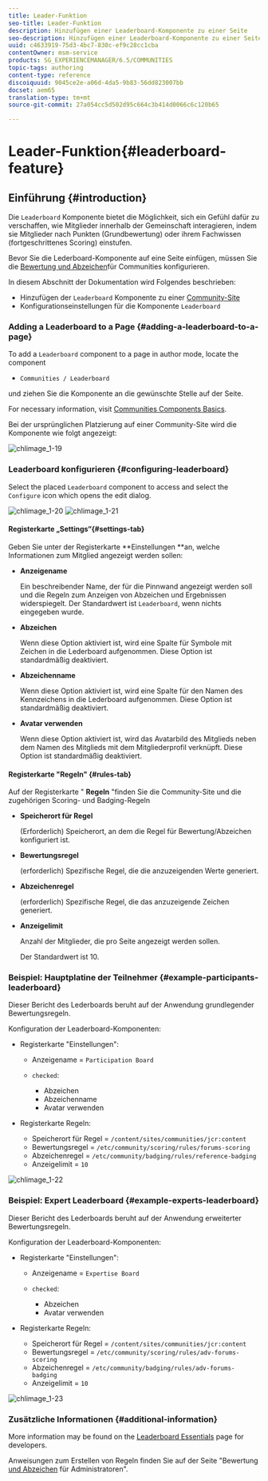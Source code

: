 ```yaml
---
title: Leader-Funktion
seo-title: Leader-Funktion
description: Hinzufügen einer Leaderboard-Komponente zu einer Seite
seo-description: Hinzufügen einer Leaderboard-Komponente zu einer Seite
uuid: c4633919-75d3-4bc7-830c-ef9c28cc1cba
contentOwner: msm-service
products: SG_EXPERIENCEMANAGER/6.5/COMMUNITIES
topic-tags: authoring
content-type: reference
discoiquuid: 9045ce2e-a06d-4da5-9b83-56dd823007bb
docset: aem65
translation-type: tm+mt
source-git-commit: 27a054cc5d502d95c664c3b414d0066c6c120b65

---
```



# Leader-Funktion{#leaderboard-feature}

## Einführung {#introduction}

Die `Leaderboard` Komponente bietet die Möglichkeit, sich ein Gefühl dafür zu verschaffen, wie Mitglieder innerhalb der Gemeinschaft interagieren, indem sie Mitglieder nach Punkten (Grundbewertung) oder ihrem Fachwissen (fortgeschrittenes Scoring) einstufen.

Bevor Sie die Lederboard-Komponente auf eine Seite einfügen, müssen Sie die [Bewertung und Abzeichen](/help/communities/implementing-scoring.md)für Communities konfigurieren.

In diesem Abschnitt der Dokumentation wird Folgendes beschrieben:

* Hinzufügen der `Leaderboard` Komponente zu einer [Community-Site](/help/communities/overview.md#community-sites)
* Konfigurationseinstellungen für die Komponente `Leaderboard`

### Adding a Leaderboard to a Page {#adding-a-leaderboard-to-a-page}

To add a `Leaderboard` component to a page in author mode, locate the component

* `Communities / Leaderboard`

und ziehen Sie die Komponente an die gewünschte Stelle auf der Seite.

For necessary information, visit [Communities Components Basics](/help/communities/basics.md).

Bei der ursprünglichen Platzierung auf einer Community-Site wird die Komponente wie folgt angezeigt:

![chlimage_1-19](assets/chlimage_1-19.png)

### Leaderboard konfigurieren {#configuring-leaderboard}

Select the placed `Leaderboard` component to access and select the `Configure` icon which opens the edit dialog.

![chlimage_1-20](assets/chlimage_1-20.png) ![chlimage_1-21](assets/chlimage_1-21.png)

#### Registerkarte „Settings“{#settings-tab}

Geben Sie unter der Registerkarte **Einstellungen **an, welche Informationen zum Mitglied angezeigt werden sollen:

* **Anzeigename**

   Ein beschreibender Name, der für die Pinnwand angezeigt werden soll und die Regeln zum Anzeigen von Abzeichen und Ergebnissen widerspiegelt.
Der Standardwert ist `Leaderboard`, wenn nichts eingegeben wurde.

* **Abzeichen**

   Wenn diese Option aktiviert ist, wird eine Spalte für Symbole mit Zeichen in die Lederboard aufgenommen.
Diese Option ist standardmäßig deaktiviert.

* **Abzeichenname**

   Wenn diese Option aktiviert ist, wird eine Spalte für den Namen des Kennzeichens in die Lederboard aufgenommen.
Diese Option ist standardmäßig deaktiviert.

* **Avatar verwenden**

   Wenn diese Option aktiviert ist, wird das Avatarbild des Mitglieds neben dem Namen des Mitglieds mit dem Mitgliederprofil verknüpft.
Diese Option ist standardmäßig deaktiviert.

#### Registerkarte &quot;Regeln&quot; {#rules-tab}

Auf der Registerkarte &quot; **Regeln** &quot;finden Sie die Community-Site und die zugehörigen Scoring- und Badging-Regeln

* **Speicherort für Regel**

   (Erforderlich) Speicherort, an dem die Regel für Bewertung/Abzeichen konfiguriert ist.

* **Bewertungsregel**

   (erforderlich) Spezifische Regel, die die anzuzeigenden Werte generiert.

* **Abzeichenregel**

   (erforderlich) Spezifische Regel, die das anzuzeigende Zeichen generiert.

* **Anzeigelimit**

   Anzahl der Mitglieder, die pro Seite angezeigt werden sollen.

   Der Standardwert ist 10.

### Beispiel: Hauptplatine der Teilnehmer {#example-participants-leaderboard}

Dieser Bericht des Lederboards beruht auf der Anwendung grundlegender Bewertungsregeln.

Konfiguration der Leaderboard-Komponenten:

* Registerkarte &quot;Einstellungen&quot;:

   * Anzeigename = `Participation Board`
   * `checked`:

      * Abzeichen
      * Abzeichenname
      * Avatar verwenden

* Registerkarte Regeln:

   * Speicherort für Regel = `/content/sites/communities/jcr:content`
   * Bewertungsregel = `/etc/community/scoring/rules/forums-scoring`
   * Abzeichenregel = `/etc/community/badging/rules/reference-badging`
   * Anzeigelimit = `10`

![chlimage_1-22](assets/chlimage_1-22.png)

### Beispiel: Expert Leaderboard {#example-experts-leaderboard}

Dieser Bericht des Lederboards beruht auf der Anwendung erweiterter Bewertungsregeln.

Konfiguration der Leaderboard-Komponenten:

* Registerkarte &quot;Einstellungen&quot;:

   * Anzeigename = `Expertise Board`
   * `checked`:

      * Abzeichen
      * Avatar verwenden

* Registerkarte Regeln:

   * Speicherort für Regel = `/content/sites/communities/jcr:content`
   * Bewertungsregel = `/etc/community/scoring/rules/adv-forums-scoring`
   * Abzeichenregel = `/etc/community/badging/rules/adv-forums-badging`
   * Anzeigelimit = `10`

![chlimage_1-23](assets/chlimage_1-23.png)

### Zusätzliche Informationen {#additional-information}

More information may be found on the [Leaderboard Essentials](/help/communities/leaderboard.md) page for developers.

Anweisungen zum Erstellen von Regeln finden Sie auf der Seite &quot;Bewertung [und Abzeichen](/help/communities/implementing-scoring.md) für Administratoren&quot;.

